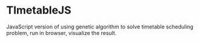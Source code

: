 # TImetableJS
JavaScript version of using genetic algorithm to solve timetable scheduling problem, run in browser, visualize the result.
